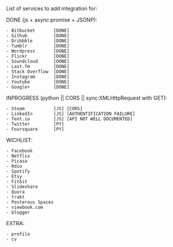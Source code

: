 List of services to add integration for:

DONE (js + async:promise + JSONP):

    - Bitbucket       [DONE]
    - Github          [DONE]
    - Dribbble        [DONE]
    - Tumblr          [DONE]
    - Wordpress       [DONE]
    - Flickr          [DONE]
    - Soundcloud      [DONE]
    - Last.fm         [DONE]
    - Stack Overflow  [DONE]
    - Instagram       [DONE]
    - Youtube         [DONE]
    - Google+         [DONE]

INPROGRESS (python || CORS || sync:XMLHttpRequest with GET):

    - Steam           [JS] [CORS]
    - LinkedIn        [JS] [AUTHENTIFICATION FAILURE]
    - Tent.io         [JS] [API NOT WELL DOCUMENTED]
    - Twitter         [PY]
    - Foursquare      [PY]

WICHLIST:

    - Facebook
    - Netflix
    - Picasa
    - Rdio
    - Spotify
    - Etsy
    - Fitbit
    - Slideshare
    - Quora
    - trakt
    - Posterous Spaces
    - viewbook.com
    - blogger

EXTRA:

    - profilo
    - cv
